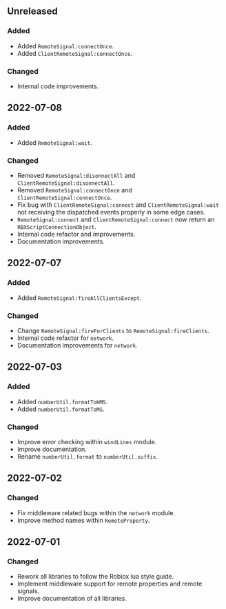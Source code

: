 ## Unreleased

### Added

- Added `RemoteSignal:connectOnce`.
- Added `ClientRemoteSignal:connectOnce`.

### Changed

- Internal code improvements.

## 2022-07-08

### Added

- Added `RemoteSignal:wait`.

### Changed

- Removed `RemoteSignal:disonnectAll` and `ClientRemoteSignal:disonnectAll`.
- Removed `RemoteSignal:connectOnce` and `ClientRemoteSignal:connectOnce`.
- Fix bug with `ClientRemoteSignal:connect` and `ClientRemoteSignal:wait` not receiving the dispatched events properly in some edge cases.
- `RemoteSignal:connect` and `ClientRemoteSignal:connect` now return an `RBXScriptConnectionObject`. 
- Internal code refactor and improvements.
- Documentation improvements.

## 2022-07-07

### Added

- Added `RemoteSignal:fireAllClientsExcept`.

### Changed

- Change `RemoteSignal:fireForClients` to `RemoteSignal:fireClients`.
- Internal code refactor for `network`.
- Documentation improvements for `network`.

## 2022-07-03

### Added

- Added `numberUtil.formatToHMS`.
- Added `numberUtil.formatToMS`.

### Changed

- Improve error checking within `windLines` module.
- Improve documentation.
- Rename `numberUtil.format` to `numberUtil.suffix`.

## 2022-07-02

### Changed

- Fix middleware related bugs within the `network` module.
- Improve method names within `RemoteProperty`.

## 2022-07-01

### Changed

- Rework all libraries to follow the Roblox lua style guide.
- Implement middleware support for remote properties and remote signals.
- Improve documentation of all libraries.